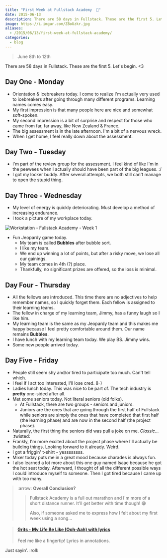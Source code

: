 ```yaml
---
title: "First Week at Fullstack Academy  💫"
date: 2015-06-13
description: There are 58 days in Fullstack. These are the first 5. Let's begin.
image: https://i.imgur.com/Z8oUzkr.jpg
aliases:
  - /2015/06/13/first-week-at-fullstack-academy/
categories:
  - blog
---
```


> June 8th to 12th

There are 58 days in Fullstack. These are the first 5. Let's begin. &lt;3

## Day One - Monday

- Orientation & icebreakers today. I come to realize I'm actually very used to icebreakers after going through many different programs. Learning names comes easy.
- My first impression is that many people here are nice and somewhat soft-spoken.
- My second impression is a bit of surprise and respect for those who came from far, far away, like New Zealand & France.
- The big assessment is in the late afternoon. I'm a bit of a nervous wreck.
- When I get home, I feel really down about the assessment.

## Day Two - Tuesday

- I'm part of the review group for the assessment. I feel kind of like I'm in the peewees when I actually should have been part of the big leagues. :/
- I got my locker buddy. After several attempts, we both still can't manage to open the stupid thing.

## Day Three - Wednesday

- My level of energy is quickly deteriorating. Must develop a method of increasing endurance.
- I took a picture of my workplace today.

![Workstation - Fullstack Academy - Week 1](https://lh3.googleusercontent.com/FxerlfoRxVtiVbOKOzZ3xbboxfLvMrkTEyu5JRY7bJBkZSLip1-2CXCjsMlv7uQ9lA-UEGsznxKX_Qm60NbNrSl79aXTj-K4VxvJhJpThgZWg8558l8owUQDKLJdo4IqI_i7Bfj6BY5h0ZoqXS4dWNFeUOGTQMHhBf3fZjVk_mX7nzS16WSj9Q3gciT_k2ZUez4Jue7j_k3OkscVVocpXBhYGk6MpOp6j-ylsQKCoYq37YDZL-0y9V96hg35j_tva62L_68NEL3LFa2WlXWM_ZSnjbSCQVFbLNT2sN3GTVa0E0ZiV8P05tPu23UFR-pa9CkzKppvc-8sl_N7Hr_MWHfqHV4Y2eTdG0_6GeNzcSDGjZQ7iTor-BOruoyGb7I-4FxYXbWuRnIFaFBIdXeDzTW9yGenU-_PPdfEcUoU1C1Gt-j2NLlzjFDnNqPgNGUrd3NmRrqtrB5GnnkSHixYrLuCq9OsQXSP3c1DPkMgbSN3NHZTeiYar4Vbi0bhCRTvk7IaY1vgoUon_qq3bgLv-86airAvMEjyA9Jf4FieKBrGYqVi0xaDbQS_7eycjdNSRRNgpokcffuZO7o_fKxp6jm82nBJmdtzQglKoBkDznzAZj4lRag5lja_G0ntuPew=w727-h969-no)

- Fun Jeopardy game today.
  - My team is called **Bubbles** after bubble sort.
  - I like my team.
  - We end up winning a lot of points, but after a risky move, we lose all our gainings.
  - My team comes in 4th (?) place.
  - Thankfully, no significant prizes are offered, so the loss is minimal.

## Day Four - Thursday

- All the fellows are introduced. This time there are no adjectives to help remember names, so I quickly forget them. Each fellow is assigned to their learning teams.
- The fellow in charge of my learning team, Jimmy, has a funny laugh so I like him.
- My learning team is the same as my Jeopardy team and this makes me happy because I feel pretty comfortable around them. Our name remains **Bubbles**.
- I have lunch with my learning team today. We play BS. Jimmy wins.
- Some new people arrived today.

## Day Five - Friday

- People still seem shy and/or tired to participate too much. Can't tell which.
- I feel if I act too interested, I'll lose cred. 8-)
- Ladies lunch today. This was nice to be part of. The tech industry is **pretty** one-sided after all.
- Met some seniors today. Not literal seniors (old folks).
  - At Fullstack, there are two groups - seniors and juniors.
  - Juniors are the ones that are going through the first half of Fullstack while seniors are simply the ones that have completed that first half (the learning phase) and are now in the second half (the project phase).
- Naturally, the first thing the seniors did was pull a joke on me. _Classic..._ :twisted:
- Frankly, I'm more excited about the project phase where I'll actually be building things. Looking forward to it already. Weird.
- I got a friggin' t-shirt - yessssssss.
- Mixer today puts me in a great mood because charades is always fun.
- I also learned a lot more about this one guy named Isaac because he got the hot seat today. Afterward, I thought of all the different possible ways I could introduce myself to someone. Then I got tired because I came up with too many.

> :arrow: **Overall Conclusion?**
>
> > Fullstack Academy is a full out marathon and I'm more of a short distance runner. It'll get better with time though! 😁
> >
> > Also, if someone asked me to express how I felt about my first week using a song...

<blockquote class="embedly-card"><h4><a href="https://www.youtube.com/watch?v=t-yCg-0-baE">Grits - My Life Be Like (Ooh-Aah) with lyrics</a></h4><p>Feel me like a fingertip! Lyrics in annotations.</p></blockquote>
<script async src="//cdn.embedly.com/widgets/platform.js" charset="UTF-8"></script>

Just sayin'. :roll:
